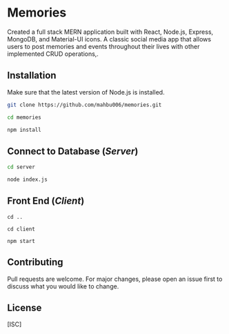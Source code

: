 # Memories

Created a full stack MERN application built with React, Node.js, Express, MongoDB, and Material-UI icons. A classic social media app that allows users to post memories and events throughout their lives with other implemented CRUD operations,. 

## Installation

Make sure that the latest version of Node.js is installed.

```bash
git clone https://github.com/mahbu006/memories.git

cd memories

npm install
```

## Connect to Database (*Server*)

```bash
cd server

node index.js
```

## Front End (*Client*)
```
cd ..

cd client

npm start
```

## Contributing
Pull requests are welcome. For major changes, please open an issue first to discuss what you would like to change.


## License
[ISC]
